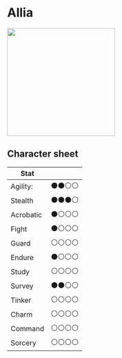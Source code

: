 # Allia

<img src="https://user-images.githubusercontent.com/732505/228375343-15a9d0f2-2fc5-4937-bc5b-a1810cc6f589.png" width=250 />


## Character sheet

| Stat      |              |
| --------- | ------------ |
| Agility:  | ⚫️⚫️⚪️⚪️ |
| Stealth   | ⚫️⚫️⚫️⚪️ |
| Acrobatic | ⚫️⚪️⚪️⚪️ |
| Fight     | ⚫️⚪️⚪️⚪️ |
| Guard     | ⚪️⚪️⚪️⚪️ |
| Endure    | ⚫️⚪️⚪️⚪️ |
| Study     | ⚪️⚪️⚪️⚪️ |
| Survey    | ⚫️⚫️⚪️⚪️ |
| Tinker    | ⚪️⚪️⚪️⚪️ |
| Charm     | ⚪️⚪️⚪️⚪️ |
| Command   | ⚪️⚪️⚪️⚪️ |
| Sorcery   | ⚪️⚪️⚪️⚪️ |
